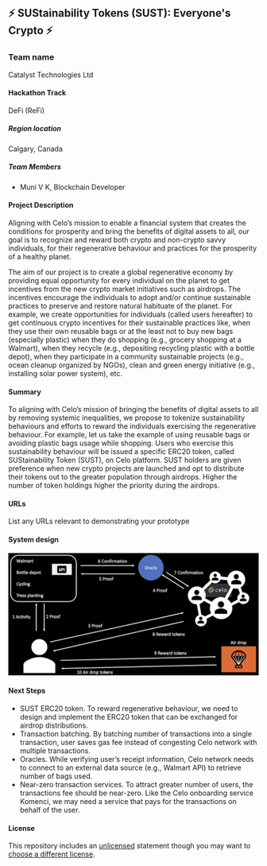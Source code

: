 
## ⚡ SUStainability Tokens (SUST): Everyone's Crypto ⚡

### Team name
Catalyst Technologies Ltd
#### Hackathon Track
DeFi (ReFi)
##### Region location
Calgary, Canada
##### Team Members
- Muni V K, Blockchain Developer

#### Project Description
Aligning with Celo’s mission to enable a financial system that creates the conditions for prosperity and bring the benefits of digital assets to all, our goal is to recognize and reward both crypto and non-crypto savvy individuals, for their regenerative behaviour and practices for the prosperity of a healthy planet.

The aim of our project is to create a global regenerative economy by providing equal opportunity for every individual on the planet to get incentives from the new crypto market initiatives such as airdrops. The incentives encourage the individuals to adopt and/or continue sustainable practices to preserve and restore natural habituate of the planet. 
For example, we create opportunities for individuals (called users hereafter) to get continuous crypto incentives for their sustainable practices like, when they use their own reusable bags or at the least not to buy new bags (especially plastic) when they do shopping (e.g., grocery shopping at a Walmart), when they recycle (e.g., depositing recycling plastic with a bottle depot), when they participate in a community sustainable projects (e.g., ocean cleanup organized by NGOs), clean and green energy initiative (e.g., installing solar power system), etc. 

#### Summary
To aligning with Celo’s mission of bringing the benefits of digital assets to all by removing systemic inequalities, we propose to tokenize sustainability behaviours and efforts to reward the individuals exercising the regenerative behaviour. 
For example, let us take the example of using reusable bags or avoiding plastic bags usage while shopping. Users who exercise this sustainability behaviour will be issued a specific ERC20 token, called SUStainability Token (SUST), on Celo platform. SUST holders are given preference when new crypto projects are launched and opt to distribute their tokens out to the greater population through airdrops. Higher the number of token holdings higher the priority during the airdrops. 

#### URLs
List any URLs relevant to demonstrating your prototype

#### System design
![System design](SUST_system_design.png)

#### Next Steps
-	SUST ERC20 token. To reward regenerative behaviour, we need to design and implement the ERC20 token that can be exchanged for airdrop distributions. 
-	Transaction batching. By batching number of transactions into a single transaction, user saves gas fee instead of congesting Celo network with multiple transactions.
-	Oracles. While verifying user’s receipt information, Celo network needs to connect to an external data source (e.g., Walmart API) to retrieve number of bags used.
-	Near-zero transaction services. To attract greater number of users, the transactions fee should be near-zero. Like the Celo onboarding service Komenci, we may need a service that pays for the transactions on behalf of the user.

#### License
This repository includes an [unlicensed](http://unlicense.org/) statement though you may want to [choose a different license](https://choosealicense.com/).
